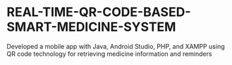 # REAL-TIME-QR-CODE-BASED-SMART-MEDICINE-SYSTEM
Developed a mobile app with Java, Android Studio, PHP, and XAMPP using QR code technology for retrieving medicine information and reminders

